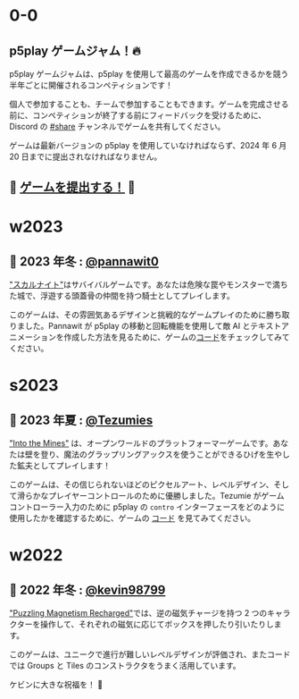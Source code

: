 # 0-0

## p5play ゲームジャム！🔥

p5play ゲームジャムは、p5play を使用して最高のゲームを作成できるかを競う半年ごとに開催されるコンペティションです！

個人で参加することも、チームで参加することもできます。ゲームを完成させる前に、コンペティションが終了する前にフィードバックを受けるために、Discord の [#share](https://discord.gg/EJwnJATmj7) チャンネルでゲームを共有してください。

ゲームは最新バージョンの p5play を使用していなければならず、2024 年 6 月 20 日までに提出されなければなりません。

## 🎉 [ゲームを提出する！](https://forms.gle/xn2PvsC8FA8Hf8Qo8) 🎉

# w2023

## 🥇 2023 年冬 : [@pannawit0](https://www.youtube.com/@hazu0)

["スカルナイト"](https://pannawit0.github.io/SkullKnight)はサバイバルゲームです。あなたは危険な罠やモンスターで満ちた城で、浮遊する頭蓋骨の仲間を持つ騎士としてプレイします。

このゲームは、その雰囲気あるデザインと挑戦的なゲームプレイのために勝ち取りました。Pannawit が p5play の移動と回転機能を使用して敵 AI とテキストアニメーションを作成した方法を見るために、ゲームの[コード](https://github.com/Pannawit0/SkullKnight/blob/master/skullKnight.js)をチェックしてみてください。

# s2023

## 🥇 2023 年夏 : [@Tezumies](https://twitter.com/Tezumies)

["Into the Mines"](https://tezumie.github.io/into-the-mines) は、オープンワールドのプラットフォーマーゲームです。あなたは壁を登り、魔法のグラップリングアックスを使うことができるひげを生やした鉱夫としてプレイします！

このゲームは、その信じられないほどのピクセルアート、レベルデザイン、そして滑らかなプレイヤーコントロールのために優勝しました。Tezumie がゲームコントローラー入力のために p5play の `contro` インターフェースをどのように使用したかを確認するために、ゲームの [コード](https://github.com/Tezumie/into-the-mines) を見てみてください。

# w2022

## 🥇 2022 年冬 : [@kevin98799](https://kevin98799.itch.io)

["Puzzling Magnetism Recharged"](https://kevin98799.itch.io/puzzling-magnetism-recharged)では、逆の磁気チャージを持つ 2 つのキャラクターを操作して、それぞれの磁気に応じてボックスを押したり引いたりします。

このゲームは、ユニークで進行が難しいレベルデザインが評価され、またコードでは Groups と Tiles のコンストラクタをうまく活用しています。

ケビンに大きな祝福を！ 🥳

```

```

